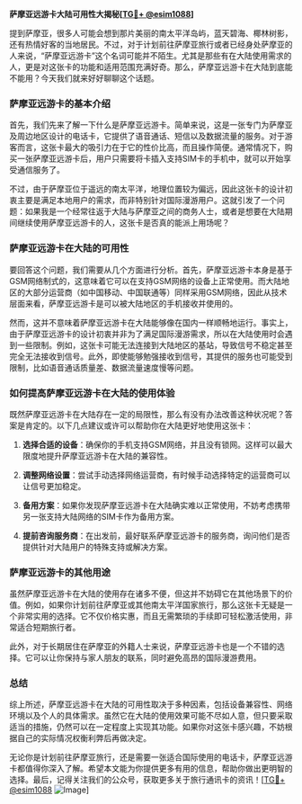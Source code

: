 **萨摩亚远游卡大陆可用性大揭秘[[TG💪+ @esim1088](https://t.me/s/esim1088)]**

提到萨摩亚，很多人可能会想到那片美丽的南太平洋岛屿，蓝天碧海、椰林树影，还有热情好客的当地居民。不过，对于计划前往萨摩亚旅行或者已经身处萨摩亚的人来说，“萨摩亚远游卡”这个名词可能并不陌生。尤其是那些有在大陆使用需求的人，更是对这张卡的功能和适用范围充满好奇。那么，萨摩亚远游卡在大陆到底能不能用？今天我们就来好好聊聊这个话题。

### 萨摩亚远游卡的基本介绍

首先，我们先来了解一下什么是萨摩亚远游卡。简单来说，这是一张专门为萨摩亚及周边地区设计的电话卡，它提供了语音通话、短信以及数据流量的服务。对于游客而言，这张卡最大的吸引力在于它的性价比高，而且操作简便。通常情况下，购买一张萨摩亚远游卡后，用户只需要将卡插入支持SIM卡的手机中，就可以开始享受通信服务了。

不过，由于萨摩亚位于遥远的南太平洋，地理位置较为偏远，因此这张卡的设计初衷主要是满足本地用户的需求，而非特别针对国际漫游用户。这就引发了一个问题：如果我是一个经常往返于大陆与萨摩亚之间的商务人士，或者是想要在大陆期间继续使用萨摩亚远游卡的人，这张卡是否真的能派上用场呢？

### 萨摩亚远游卡在大陆的可用性

要回答这个问题，我们需要从几个方面进行分析。首先，萨摩亚远游卡本身是基于GSM网络制式的，这意味着它可以在支持GSM网络的设备上正常使用。而大陆地区的大部分运营商（如中国移动、中国联通等）同样采用GSM网络，因此从技术层面来看，萨摩亚远游卡是可以被大陆地区的手机接收并使用的。

然而，这并不意味着萨摩亚远游卡在大陆能够像在国内一样顺畅地运行。事实上，由于萨摩亚远游卡的设计初衷并非为了满足国际漫游需求，所以在大陆使用时会遇到一些限制。例如，这张卡可能无法连接到大陆地区的基站，导致信号不稳定甚至完全无法接收到信号。此外，即使能够勉强接收到信号，其提供的服务也可能受到限制，比如语音通话质量差、数据流量速度慢等问题。

### 如何提高萨摩亚远游卡在大陆的使用体验

既然萨摩亚远游卡在大陆存在一定的局限性，那么有没有办法改善这种状况呢？答案是肯定的。以下几点建议或许可以帮助你在大陆更好地使用这张卡：

1. **选择合适的设备**：确保你的手机支持GSM网络，并且没有锁网。这样可以最大限度地提升萨摩亚远游卡在大陆的兼容性。
   
2. **调整网络设置**：尝试手动选择网络运营商，有时候手动选择特定的运营商可以让信号更加稳定。
   
3. **备用方案**：如果你发现萨摩亚远游卡在大陆确实难以正常使用，不妨考虑携带另一张支持大陆网络的SIM卡作为备用方案。

4. **提前咨询服务商**：在出发前，最好联系萨摩亚远游卡的服务商，询问他们是否提供针对大陆用户的特殊支持或解决方案。

### 萨摩亚远游卡的其他用途

虽然萨摩亚远游卡在大陆的使用存在诸多不便，但这并不妨碍它在其他场景下的价值。例如，如果你计划前往萨摩亚或其他南太平洋国家旅行，那么这张卡无疑是一个非常实用的选择。它不仅价格实惠，而且无需繁琐的手续即可轻松激活使用，非常适合短期旅行者。

此外，对于长期居住在萨摩亚的外籍人士来说，萨摩亚远游卡也是一个不错的选择。它可以让你保持与家人朋友的联系，同时避免高昂的国际漫游费用。

### 总结

综上所述，萨摩亚远游卡在大陆的可用性取决于多种因素，包括设备兼容性、网络环境以及个人的具体需求。虽然它在大陆的使用效果可能不尽如人意，但只要采取适当的措施，仍然可以在一定程度上实现其功能。如果你对这张卡感兴趣，不妨根据自己的实际情况权衡利弊后再做决定。

无论你是计划前往萨摩亚旅行，还是需要一张适合国际使用的电话卡，萨摩亚远游卡都值得你深入了解。希望本文能为你提供更多有用的信息，帮助你做出更明智的选择。最后，记得关注我们的公众号，获取更多关于旅行通讯卡的资讯！[[TG💪+ @esim1088](https://t.me/s/esim1088) ![Image](https://i.postimg.cc/4NQfJmqS/Snipaste-2025-05-13-00-14-12.png)]